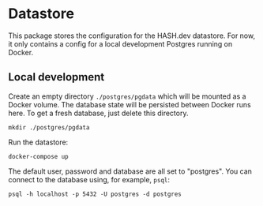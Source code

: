 # Datastore

This package stores the configuration for the HASH.dev datastore. For now, it
only contains a config for a local development Postgres running on Docker.


## Local development

Create an empty directory `./postgres/pgdata` which will be mounted as a Docker
volume. The database state will be persisted between Docker runs here. To get
a fresh database, just delete this directory.
```
mkdir ./postgres/pgdata
```

Run the datastore:
```
docker-compose up
```

The default user, password and database are all set to "postgres". You can 
connect to the database using, for example, `psql`:
```
psql -h localhost -p 5432 -U postgres -d postgres
```


